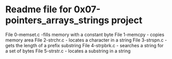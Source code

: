 # Readme file for 0x07-pointers_arrays_strings project
File 0-memset.c -fills memory with a constant byte
File 1-memcpy - copies memory area
File 2-strchr.c - locates a character in a string
File 3-strspn.c - gets the length of a prefix substring
File 4-strpbrk.c - searches a string for a set of bytes
File 5-strstr.c - locates a substring in a string
